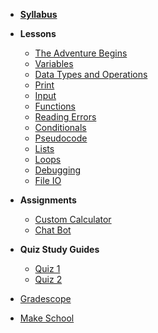*  **[Syllabus](README.md)**
- **Lessons**
  - [The Adventure Begins](Lessons/adventure_begins.md)
  - [Variables](Lessons/variables.md)
  - [Data Types and Operations](Lessons/datatypes_operations.md)
  - [Print](Lessons/print.md)
  - [Input](Lessons/input.md)
  - [Functions](Lessons/functions.md)
  - [Reading Errors](Lessons/reading_errors.md)
  - [Conditionals](Lessons/conditionals.md)
  - [Pseudocode](Lessons/pseudocode.md)
  - [Lists](Lessons/lists.md)
  - [Loops](Lessons/loops.md)
  - [Debugging](Lessons/debugging.md)
  - [File IO](Lessons/file_io.md)
  
- **Assignments**
  - [Custom Calculator](Lessons/custom_calculator.md)
  - [Chat Bot](Lessons/chat_bot.md)
  
- **Quiz Study Guides**
  - [Quiz 1](Lessons/quiz1.md)
  - [Quiz 2](Lessons/quiz2.md)

* [Gradescope](https://www.gradescope.com/courses/154615)

* [Make School](https://www.makeschool.com)
